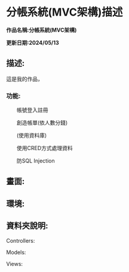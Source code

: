 # 分帳系統(MVC架構)描述

**作品名稱:分帳系統(MVC架構)**

**更新日期:2024/05/13**

## 描述:
這是我的作品，

### 功能:
　　帳號登入註冊
  
　　創造帳單(依人數分錢)

　　(使用資料庫)
  
　　使用CRED方式處理資料
  
　　防SQL Injection

## 畫面:

## 環境:

## 資料夾說明:
Controllers:

Models:

Views:


